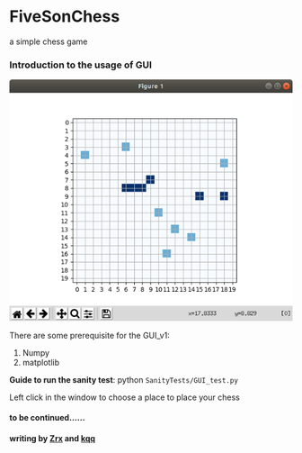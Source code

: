 # FiveSonChess
a simple chess game 

### Introduction to the usage of GUI

![gan test visuals](https://github.com/t871631092/FiveSonChess/blob/master/fig/GUI_v1.png)

There are some prerequisite for the GUI_v1:

1. Numpy
2. matplotlib

**Guide to run the sanity test**: python `SanityTests/GUI_test.py`

Left click in the window to choose a place to place your chess



#### to be continued……

#### writing by [Zrx](https://github.com/Zrxrxrx) and [kqq](https://github.com/t871631092)
